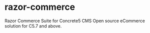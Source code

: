 # razor-commerce
Razor Commerce Suite for Concrete5 CMS
Open source eCommerce solution for C5.7 and above.
